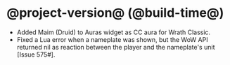 # @project-version@ (@build-time@)

* Added Maim (Druid) to Auras widget as CC aura for Wrath Classic.
* Fixed a Lua error when a nameplate was shown, but the WoW API returned nil as reaction between the player and the nameplate's unit [Issue 575#].

